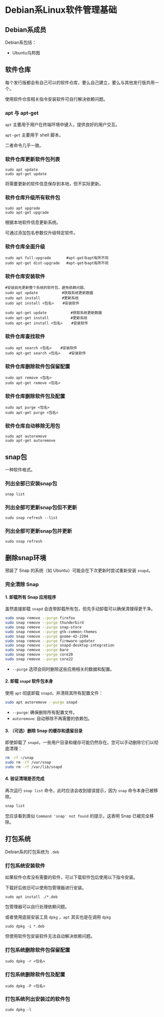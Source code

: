 # Debian系Linux软件管理基础

## Debian系成员

Debian系包括：

- Ubuntu乌邦图

## 软件仓库

每个发行版都会有自己可以的软件仓库，要么自己建立，要么与其他发行版共用一个。

使用软件仓库相关指令安装软件可自行解决依赖问题。

### apt 与 apt-get

`apt` 主要用于用户在终端环境中键入，提供良好的用户交互。

`apt-get` 主要用于 shell 脚本。

二者命令几乎一致。

### 软件仓库更新软件包列表

```shell
sudo apt update
sudo apt-get update
```

将需要更新的软件信息保存到本地，但不实际更新。

### 软件仓库升级所有软件包

```shell
sudo apt upgrade
sudo apt-get upgrade
```

根据本地软件信息更新系统。

可通过添加包名参数仅升级特定软件。

### 软件仓库全面升级

```shell
sudo apt full-upgrade       #apt-get与apt有所不同
sudo apt-get dist-upgrade   #apt-get与apt有所不同
```

### 软件仓库安装软件

```shell
#安装前先更新整个系统的软件包，避免依赖问题。
sudo apt update           #获取系统更新数据
sudo apt install          #更新系统
sudo apt install <包名>    #安装软件

sudo apt-get update           #获取系统更新数据
sudo apt-get install          #更新系统
sudo apt-get install <包名>    #安装软件
```

### 软件仓库查找软件

```shell
sudo apt search <包名>    #安装软件
sudo apt-get search <包名>    #安装软件
```



### 软件仓库删除软件包保留配置

```shell
sudo apt remove <包名>
sudo apt-get remove <包名>
```

### 软件仓库删除软件包及配置

```shell
sudo apt purge <包名>
sudo apt-get purge <包名>
```

### 软件仓库自动移除无用包

```shell
sudo apt autoremove
sudo apt-get autoremove
```



## snap包

一种软件格式。

### 列出全部已安装snap包

```shell
snap list
```

### 列出全部可更新snap包但不更新

```shell
sudo snap refresh --list
```



### 列出全部可更新snap包并更新

```shell
sudo snap refresh
```



## 删除snap环境

预装了 Snap 的系统（如 Ubuntu）可能会在下次更新时尝试重新安装 `snapd`。

### 完全清除 Snap

#### 1. 卸载所有 Snap 应用程序
虽然直接卸载 `snapd` 会连带卸载所有包，但先手动卸载可以确保清理得更干净。
```bash
sudo snap remove --purge firefox
sudo snap remove --purge thunderbird
sudo snap remove --purge snap-store
sudo snap remove --purge gtk-common-themes
sudo snap remove --purge gnome-42-2204
sudo snap remove --purge firmware-updater
sudo snap remove --purge snapd-desktop-integration
sudo snap remove --purge bare
sudo snap remove --purge core20
sudo snap remove --purge core22
```
*   `--purge` 选项会同时删除这些应用相关的数据和配置。

#### 2. 卸载 `snapd` 软件包本身
使用 `apt` 彻底卸载 `snapd`，并清除其所有配置文件：
```bash
sudo apt autoremove --purge snapd
```
*   `--purge`: 确保删除所有配置文件。
*   `autoremove`: 自动移除不再需要的依赖包。

#### 3. （可选）删除 Snap 的缓存和遗留目录
即使卸载了 `snapd`，一些用户目录和缓存可能仍然存在。您可以手动删除它们以彻底清理：
```bash
rm -rf ~/snap
sudo rm -rf /var/snap
sudo rm -rf /var/lib/snapd
```
#### 4. 验证清理是否完成
再次运行 `snap list` 命令，此时应该会收到错误提示，因为 `snap` 命令本身已被移除。
```bash
snap list
```
您应该看到类似 `Command 'snap' not found` 的提示，这表明 Snap 已被完全移除。





## 打包系统

Debian系的打包系统为 ` .deb ` 

### 打包系统安装软件

如果软件仓库没有需要的软件，可以下载软件包后使用以下指令安装。

下载好后依旧可以使用包管理器进行安装。

```shell
sudo apt install ./*.deb
```

包管理器可以自行处理依赖问题。

或者使用底层安装工具 `dpkg` ，`apt` 其实也是在调用 `dpkg` 

```shell
sudo dpkg -i *.deb
```

但使用软件包安装软件无法自动解决依赖问题。

### 打包系统删除软件包保留配置

```shell
sudo dpkg -r <包名>
```

### 打包系统删除软件包及配置

```shell
sudo dpkg -P <包名>
```

### 打包系统列出安装过的软件包

```shell
sudo dpkg -l
```

